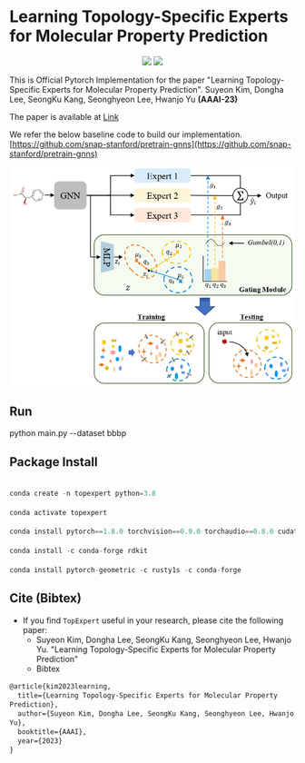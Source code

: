 # Learning Topology-Specific Experts for Molecular Property Prediction

<p align="center">   
    <a href="https://pytorch.org/" alt="PyTorch">
      <img src="https://img.shields.io/badge/PyTorch-%23EE4C2C.svg?e&logo=PyTorch&logoColor=white" /></a>
    <a href="https://aaai.org/Conferences/AAAI-23/" alt="Conference">
        <img src="https://img.shields.io/badge/AAAI'23-brightgreen" /></a>
</p>


This is Official Pytorch Implementation for the paper "Learning Topology-Specific Experts for Molecular Property Prediction". Suyeon Kim, Dongha Lee, SeongKu Kang, Seonghyeon Lee, Hwanjo Yu **(AAAI-23)**

The paper is available at [Link](https://arxiv.org/abs/2302.13693)

We refer the below baseline code to build our implementation.
[https://github.com/snap-stanford/pretrain-gnns](https://github.com/snap-stanford/pretrain-gnns)


<p align="center">
  <img src="https://github.com/kimsu55/ToxExpert/blob/main/img/fig3_main_arch.jpg" width="500" title="The overall framework of TopExpert">
</p>

## Run  
python main.py --dataset bbbp



## Package Install

``` python  

conda create -n topexpert python=3.8

conda activate topexpert

conda install pytorch==1.8.0 torchvision==0.9.0 torchaudio==0.8.0 cudatoolkit=11.1 -c pytorch -c conda-forge

conda install -c conda-forge rdkit

conda install pytorch-geometric -c rusty1s -c conda-forge

```  

## Cite (Bibtex)
- If you find ``TopExpert`` useful in your research, please cite the following paper:
  - Suyeon Kim, Dongha Lee, SeongKu Kang, Seonghyeon Lee, Hwanjo Yu. "Learning Topology-Specific Experts for Molecular Property Prediction"
  - Bibtex
```
@article{kim2023learning,
  title={Learning Topology-Specific Experts for Molecular Property Prediction},
  author={Suyeon Kim, Dongha Lee, SeongKu Kang, Seonghyeon Lee, Hwanjo Yu},
  booktitle={AAAI},
  year={2023}
}
```



